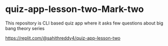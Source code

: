 # quiz-app-lesson-two-Mark-two
This repository is CLI based quiz app where it asks few questions about big bang theory series

https://replit.com/@sahithreddy4/quiz-app-lesson-two
